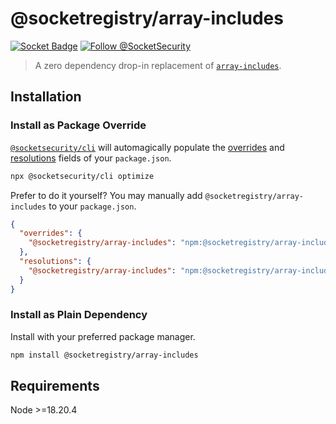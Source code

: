 # @socketregistry/array-includes

[![Socket Badge](https://socket.dev/api/badge/npm/package/@socketregistry/array-includes)](https://socket.dev/npm/package/@socketregistry/array-includes)
[![Follow @SocketSecurity](https://img.shields.io/twitter/follow/SocketSecurity?style=social)](https://twitter.com/SocketSecurity)

> A zero dependency drop-in replacement of
> [`array-includes`](https://www.npmjs.com/package/array-includes).

## Installation

### Install as Package Override

[`@socketsecurity/cli`](https://www.npmjs.com/package/@socketsecurity/cli) will
automagically populate the
[overrides](https://docs.npmjs.com/cli/v9/configuring-npm/package-json#overrides)
and [resolutions](https://yarnpkg.com/configuration/manifest#resolutions) fields
of your `package.json`.

```sh
npx @socketsecurity/cli optimize
```

Prefer to do it yourself? You may manually add `@socketregistry/array-includes`
to your `package.json`.

```json
{
  "overrides": {
    "@socketregistry/array-includes": "npm:@socketregistry/array-includes@^1"
  },
  "resolutions": {
    "@socketregistry/array-includes": "npm:@socketregistry/array-includes@^1"
  }
}
```

### Install as Plain Dependency

Install with your preferred package manager.

```sh
npm install @socketregistry/array-includes
```

## Requirements

Node &gt;=18.20.4
